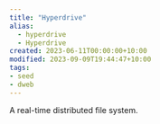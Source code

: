 ```yaml
---
title: "Hyperdrive"
alias:
  - hyperdrive
  - Hyperdrive
created: 2023-06-11T00:00:00+10:00
modified: 2023-09-09T19:44:47+10:00
tags:
- seed
- dweb
---
```


A real-time distributed file system.